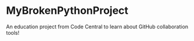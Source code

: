 # MyBrokenPythonProject
An education project from Code Central to learn about GitHub collaboration tools!
